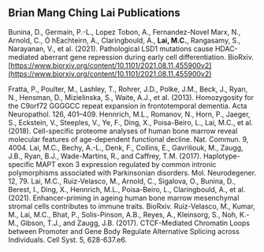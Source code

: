 ## Brian Mang Ching Lai Publications

Bunina, D., Germain, P.-L., Lopez Tobon, A., Fernandez-Novel Marx, N., Arnold, C., Ó hEachteirn, A., Claringbould, A., __**Lai, M.C.**__, Rangasamy, S., Narayanan, V., et al. (2021). Pathological LSD1 mutations cause HDAC-mediated aberrant gene repression during early cell differentiation. BioRxiv. [https://www.biorxiv.org/content/10.1101/2021.08.11.455900v2](https://www.biorxiv.org/content/10.1101/2021.08.11.455900v2)


Fratta, P., Poulter, M., Lashley, T., Rohrer, J.D., Polke, J.M., Beck, J., Ryan, N., Hensman, D., Mizielinska, S., Waite, A.J., et al. (2013). Homozygosity for the C9orf72 GGGGCC repeat expansion in frontotemporal dementia. Acta Neuropathol. 126, 401–409.
Hennrich, M.L., Romanov, N., Horn, P., Jaeger, S., Eckstein, V., Steeples, V., Ye, F., Ding, X., Poisa-Beiro, L., Lai, M.C., et al. (2018). Cell-specific proteome analyses of human bone marrow reveal molecular features of age-dependent functional decline. Nat. Commun. 9, 4004.
Lai, M.C., Bechy, A.-L., Denk, F., Collins, E., Gavriliouk, M., Zaugg, J.B., Ryan, B.J., Wade-Martins, R., and Caffrey, T.M. (2017). Haplotype-specific MAPT exon 3 expression regulated by common intronic polymorphisms associated with Parkinsonian disorders. Mol. Neurodegener. 12, 79.
Lai, M.C., Ruiz-Velasco, M., Arnold, C., Sigalova, O., Bunina, D., Berest, I., Ding, X., Hennrich, M.L., Poisa-Beiro, L., Claringbould, A., et al. (2021). Enhancer-priming in ageing human bone marrow mesenchymal stromal cells contributes to immune traits. BioRxiv.
Ruiz-Velasco, M., Kumar, M., Lai, M.C., Bhat, P., Solis-Pinson, A.B., Reyes, A., Kleinsorg, S., Noh, K.-M., Gibson, T.J., and Zaugg, J.B. (2017). CTCF-Mediated Chromatin Loops between Promoter and Gene Body Regulate Alternative Splicing across Individuals. Cell Syst. 5, 628-637.e6.
